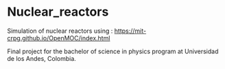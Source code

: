 # Nuclear_reactors
Simulation of nuclear reactors using : https://mit-crpg.github.io/OpenMOC/index.html

Final project for the bachelor of science in physics program at Universidad de los Andes, Colombia.
